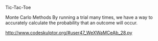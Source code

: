 Tic-Tac-Toe

Monte Carlo Methods
By running a trial many times, we have a way to accurately calculate the
probability that an outcome will occur.

http://www.codeskulptor.org/#user47_WeXWaMCeAb_28.py
